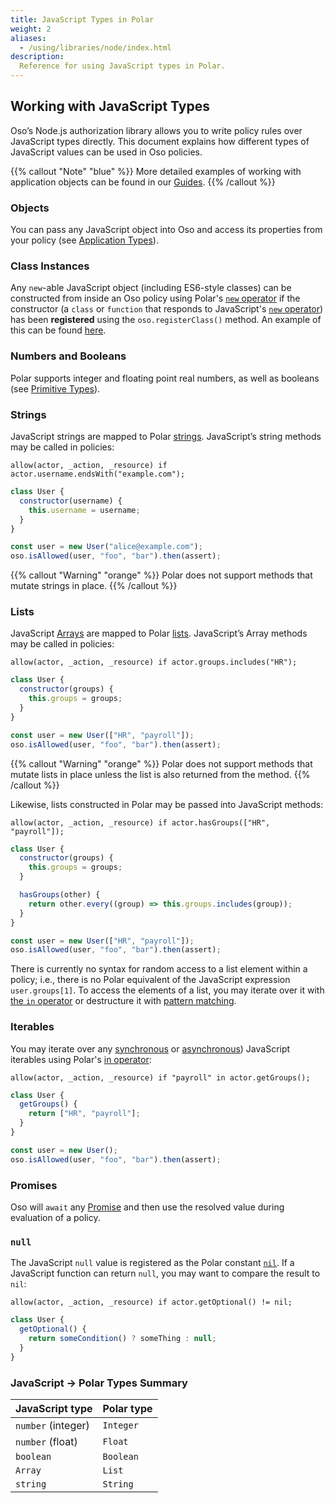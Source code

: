 ```yaml
---
title: JavaScript Types in Polar
weight: 2
aliases:
  - /using/libraries/node/index.html
description:
  Reference for using JavaScript types in Polar.
---
```


[mdn-array]: https://developer.mozilla.org/en-US/docs/Web/JavaScript/Reference/Global_Objects/Array
[mdn-new]: https://developer.mozilla.org/en-US/docs/Web/JavaScript/Reference/Operators/new
[mdn-iterator]: https://developer.mozilla.org/en-US/docs/Web/JavaScript/Reference/Iteration_protocols
[mdn-asynciterator]: https://developer.mozilla.org/en-US/docs/Web/JavaScript/Reference/Global_Objects/Symbol/asyncIterator
[mdn-promise]: https://developer.mozilla.org/en-US/docs/Web/JavaScript/Reference/Global_Objects/Promise

## Working with JavaScript Types

Oso’s Node.js authorization library allows you to write policy rules over
JavaScript types directly. This document explains how different types of
JavaScript values can be used in Oso policies.

{{% callout "Note" "blue" %}}
More detailed examples of working with application objects can be found in our
[Guides](guides).
{{% /callout %}}

### Objects

You can pass any JavaScript object into Oso and access its properties from your
policy (see [Application Types](getting-started/policies#application-types)).

### Class Instances

Any `new`-able JavaScript object (including ES6-style classes) can be
constructed from inside an Oso policy using Polar's [`new`
operator](polar-syntax#new) if the constructor (a `class` or `function` that
responds to JavaScript's [`new` operator][mdn-new]) has been **registered**
using the `oso.registerClass()` method. An example of this can be found
[here](getting-started/policies#application-types).

### Numbers and Booleans

Polar supports integer and floating point real numbers, as well as booleans
(see [Primitive Types](polar-syntax#primitive-types)).

### Strings

JavaScript strings are mapped to Polar [strings](polar-syntax#strings).
JavaScript’s string methods may be called in policies:

```polar
allow(actor, _action, _resource) if actor.username.endsWith("example.com");
```

```js
class User {
  constructor(username) {
    this.username = username;
  }
}

const user = new User("alice@example.com");
oso.isAllowed(user, "foo", "bar").then(assert);
```

{{% callout "Warning" "orange" %}}
Polar does not support methods that mutate strings in place.
{{% /callout %}}

### Lists

JavaScript [Arrays][mdn-array] are mapped to Polar [lists](polar-syntax#lists).
JavaScript’s Array methods may be called in policies:

```polar
allow(actor, _action, _resource) if actor.groups.includes("HR");
```

```js
class User {
  constructor(groups) {
    this.groups = groups;
  }
}

const user = new User(["HR", "payroll"]);
oso.isAllowed(user, "foo", "bar").then(assert);
```

{{% callout "Warning" "orange" %}}
Polar does not support methods that mutate lists in place unless the list is
also returned from the method.
{{% /callout %}}

Likewise, lists constructed in Polar may be passed into JavaScript methods:

```polar
allow(actor, _action, _resource) if actor.hasGroups(["HR", "payroll"]);
```

```js
class User {
  constructor(groups) {
    this.groups = groups;
  }

  hasGroups(other) {
    return other.every((group) => this.groups.includes(group));
  }
}

const user = new User(["HR", "payroll"]);
oso.isAllowed(user, "foo", "bar").then(assert);
```

There is currently no syntax for random access to a list element within a
policy; i.e., there is no Polar equivalent of the JavaScript expression
`user.groups[1]`. To access the elements of a list, you may iterate over it
with [the `in` operator](polar-syntax#in-list-membership) or destructure it
with [pattern matching](polar-syntax#patterns-and-matching).

### Iterables

You may iterate over any [synchronous][mdn-iterator] or
[asynchronous][mdn-asynciterator]) JavaScript iterables using Polar's [in
operator](polar-syntax#in-list-membership):

```polar
allow(actor, _action, _resource) if "payroll" in actor.getGroups();
```

```js
class User {
  getGroups() {
    return ["HR", "payroll"];
  }
}

const user = new User();
oso.isAllowed(user, "foo", "bar").then(assert);
```

### Promises

Oso will `await` any [Promise][mdn-promise] and then use the resolved value
during evaluation of a policy.

### `null`

The JavaScript `null` value is registered as the Polar constant
[`nil`](reference/polar/polar-syntax#nil). If a JavaScript function can
return `null`, you may want to compare the result to `nil`:

```polar
allow(actor, _action, _resource) if actor.getOptional() != nil;
```

```js
class User {
  getOptional() {
    return someCondition() ? someThing : null;
  }
}
```

### JavaScript → Polar Types Summary

| JavaScript type    | Polar type |
| ------------------ | ---------- |
| `number` (integer) | `Integer`  |
| `number` (float)   | `Float`    |
| `boolean`          | `Boolean`  |
| `Array`            | `List`     |
| `string`           | `String`   |
